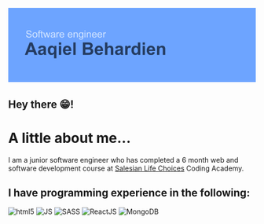 ![Header](https://github.com/xjr007/xjr007/blob/master/header.png)

## Hey there 😁!

# A little about me...

  I am a junior software engineer who has completed a 6 month web and software development course at [Salesian Life Choices](https://www.lifechoices.co.za/academy/coding) Coding Academy.
  
  ## I have programming experience in the following:
   <img src="https://simpleicons.org/icons/html5.svg" alt="html5" width="50px" height="50px" color="yellow"> <img src="https://simpleicons.org/icons/javascript.svg" alt="JS" width="50px" height="50px">  <img src="https://simpleicons.org/icons/sass.svg" alt="SASS" width="50px" height="50px">  <img src="https://simpleicons.org/icons/react.svg" alt="ReactJS" width="50px" height="50px">  <img src="https://simpleicons.org/icons/mongodb.svg" alt="MongoDB" width="50px" height="50px">
  

   <!--
![](https://simpleicons.org/icons/html5.svg | width=50)
-->
    




<!--
**xjr007/xjr007** is a ✨ _special_ ✨ repository because its `README.md` (this file) appears on your GitHub profile.

Here are some ideas to get you started:

- 🔭 I’m currently working on ...
- 🌱 I’m currently learning ...
- 👯 I’m looking to collaborate on ...
- 🤔 I’m looking for help with ...
- 💬 Ask me about ...
- 📫 How to reach me: ...
- 😄 Pronouns: ...
- ⚡ Fun fact: ...
-->
